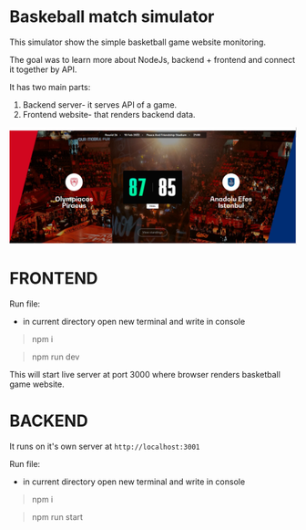 # Baskeball match simulator

This simulator show the simple basketball game website monitoring.

The goal was to learn more about NodeJs, backend + frontend and connect it together by API.

It has two main parts:
1. Backend server- it serves API of a game.
2. Frontend website- that renders backend data.

![](img/Task.png)


# FRONTEND

Run file:

- in current directory open new terminal and write in console
 
 > npm i
 <!-- > npm i -D dead-server -->

 > npm run dev

This will start live server at port 3000 where browser renders basketball game website.


 # BACKEND

It runs on it's own server at `http://localhost:3001`

 Run file:

- in current directory open new terminal and write in console

 > npm i
 <!-- > npm i express

 > npm i --save-dev nodemon

 > npm i cors -->

 > npm run start